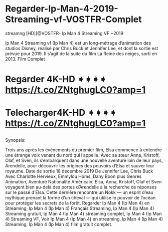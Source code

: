 # Regarder-Ip-Man-4-2019-Streaming-vf-VOSTFR-Complet

streamng [HD][@VOSTFR- Ip Man 4 Streaming VF ~2019

Ip Man 4 Streaming vf (Ip Man 4) est un long-métrage d’animation des studios Disney, réalisé par Chris Buck et Jennifer Lee, et dont la sortie est prévue pour 2019. Il s’agit de la suite du film La Reine des neiges, sorti en 2013. Film Complet

# <p>Regarder 4K-HD ➧➧➧➧ https://t.co/ZNtghugLC0?amp=1

# <p>Telecharger4K-HD ➧➧➧➧ https://t.co/ZNtghugLC0?amp=1

Synopsis:

Trois ans après les événements du premier film, Elsa commence à entendre une étrange voix venant du nord qui l’appelle. Avec sa sœur Anna, Kristoff, Olaf, et Sven, ils s’embarquent dans une nouvelle aventure loin de leur pays, Arendelle, pour découvrir les origines des pouvoirs d’Elsa et sauver leur royaume. Date de sortie 18 decembre 2019 De Jennifer Lee, Chris Buck Avec Charlotte Hervieux, Emmylou Homs, Dany Boon plus Genres Animation, Aventure Nationalité Américain. Elsa, Anna, Kristoff, Olaf et Sven voyagent bien au-delà des portes d’Arendelle à la recherche de réponses sur le passé d’Elsa. Cette dernière rencontre un Nokk — un esprit d’eau mythique prenant la forme d’un cheval — qui utilise le pouvoir de l’océan pour protéger les secrets de la forêt. Regarder Ip Man 4 (Ip Man 4) en Streaming, Ip Man 4 (Ip Man 4) Français Streaming, Ip Man 4 (Ip Man 4) Streaming gratuit, Ip Man 4 (Ip Man 4) streaming complet, Ip Man 4 (Ip Man 4) Streaming VF, Voir Ip Man 4 (Ip Man 4) en streaming, Ip Man 4 (Ip Man 4) Streaming, Ip Man 4 (Ip Man 4) film gratuit complet.
